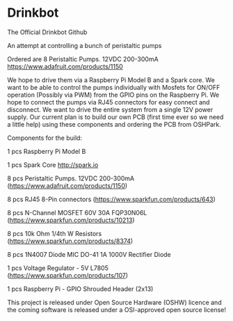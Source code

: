 Drinkbot
========

The Official Drinkbot Github

An attempt at controlling a bunch of peristaltic pumps

Ordered are 8 Peristaltic Pumps. 12VDC 200-300mA
  https://www.adafruit.com/products/1150

We hope to drive them via a Raspberry Pi Model B and a Spark core.
We want to be able to control the pumps individually with Mosfets for ON/OFF operation (Possibly via PWM) from the GPIO pins on the Raspberry Pi. We hope to connect the pumps via RJ45 connectors for easy connect and disconnect. We want to drive the entire system from a single 12V power supply.
Our current plan is to build our own PCB (first time ever so we need a little help) using these components and ordering the PCB from OSHPark.

Components for the build:

1 pcs Raspberry Pi Model B

1 pcs Spark Core http://spark.io

8 pcs Peristaltic Pumps. 12VDC 200-300mA (https://www.adafruit.com/products/1150)

8 pcs RJ45 8-Pin connectors (https://www.sparkfun.com/products/643)

8 pcs N-Channel MOSFET 60V 30A FQP30N06L (https://www.sparkfun.com/products/10213)

8 pcs 10k Ohm 1/4th W Resistors (https://www.sparkfun.com/products/8374)

8 pcs 1N4007 Diode MIC DO-41 1A 1000V Rectifier Diode

1 pcs Voltage Regulator - 5V L7805 (https://www.sparkfun.com/products/107)

1 pcs Raspberry Pi - GPIO Shrouded Header (2x13)

This project is released under Open Source Hardware (OSHW) licence and the coming software is released under a OSI-approved open source license!
